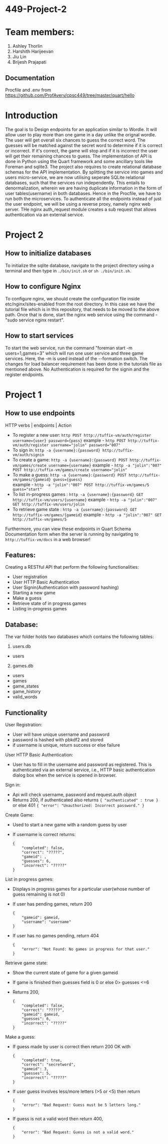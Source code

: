 # 449-Project-2

# Team members:
1. Ashley Thorlin
2. Harshith Harijeevan
3. Jiu Lin
4. Brijesh Prajapati

## Documentation
Procfile and .env from https://github.com/ProfAvery/cpsc449/tree/master/quart/hello

# Introduction
The goal is to Design endpoints for an application similar to Wordle. It will allow user to play more than one game in a day unlike the orignal wordle. The user will get overall six chances to guess the correct word. The guesses will be matched against the secret word to determine if it is correct or incorrect. If it's correct, the game will stop and if it is incorrect the user will get their remaining chances to guess.
The implementation of API is done in Python using the Quart framework and some ancillary tools like Foreman and sqlite3. The project also requires to create relational database schemas for the API implementation.
By splitting the service into games and users micro-service, we are now utilising seperate SQLite relational databases, such that the services run independently. This entails to denormalization, wherein we are having duplicate information in the form of user tables(username) in both databases. Hence in the Procfile, we have to run both the microservices.
To authenticate all the endpoints instead of just the user endpoint, we will be using a reverse proxy, namely nginx web server. THe nginx auth_request module creates a sub request that allows authentication via an external service.

# Project 2
## How to initialize databases
To initialize the sqlite database, navigate to the project directory using a terminal and then type in `./bin/init.sh` or `sh ./bin/init.sh`.

## How to configure Nginx
To configure nginx, we should create the configuration file inside etc/nginx/sites-enabled from the root directory. In this case we have the tutorial file which is in this repository, that needs to be moved to the above path. Once that is done, start the nginx web service using the command - "sudo service nginx restart". 

## How to start services
To start the web service, run the command "foreman start -m users=1,games=3" which will run one user service and three game services. Here, the -m is used instead of the --formation switch. The changes for load balancer requirement has been done in the tutorials file as mentioned above. No Authentication is required for the signin and the register endpoints.


# Project 1
## How to use endpoints
  HTTP verbs | endpoints | Action 

- To register a new user: `http POST http://tuffix-vm/auth/register username={user} password={pass}`
example - `http POST http://tuffix-vm/auth/register username="jolin" password="007"`
- To sign in: `http -a {username}:{password} http://tuffix-vm/auth/signin`
- To create a game: `http -a {username}:{password} POST http://tuffix-vm/games/create username={username}`
example - `http -a "jolin":"007" POST http://tuffix-vm/games/create username="jolin"`
- To make a guess: `http -a {username}:{password} POST http://tuffix-vm/games/{gameid} guess={guess}`  
example - `http -a "jolin":"007" POST http://tuffix-vm/games/5 guess="start"`
- To list in-progress games : `http -a {username}:{password} GET http://tuffix-vm/users/{username}`
example - `http -a "jolin":"007" GET http://tuffix-vm/users/jolin`
- To retrieve game state : `http -a {username}:{password} GET http://tuffix-vm/games/{gameid}`
example - `http -a "jolin":"007" GET http://tuffix-vm/games/5`

Furthermore, you can view these endpoints in Quart Schema Documentation form when the server is running by navigating to `http://tuffix-vm/docs` in a web browser!

## Features:
 Creating a RESTful API that perform the following functionalities:

 - User registration
 - User HTTP Basic Authentication
 - User Signin(Authentication with password hashing)
 - Starting a new game
 - Make a guess
 - Retrieve state of in progress games
 - Listing in-progress games

## Database:
The var folder holds two databases which contains the following tables:
1) users.db
- users
2) games.db 
- users
- games
- game_states
- game_history
- valid_words

## Functionality
 User Registration:
 * User will have unique username and password
 * password is hashed with pbkdf2 and stored
 * if username is unique, return success or else failure

 User HTTP Basic Authentication:
 * User has to fill in the username and password as registered.
   This is authenticated via an external service, i.e., HTTP basic authentication dialog box when the service is opened in browser.

 Sign in:
 * Api will check username, password and request.auth object
 * Returns 200, if authenticated also returns `{ "authenticated" : true }` or else 401 `{ "error": "Unauthorized: Incorrect password." }`

 Create Game:
 * Used to start a new game with a random guess by user
 * If username is correct returns:
 
    ```http://tuffix-vm:5000
    {
        "completed": false,
        "correct": "?????",
        "gameid": ,
        "guesses": 6,
        "incorrect": "?????"
    }
    ```

List in progress games:
* Displays in progress games for a particular user(whose number of guess remaining is not 0)
* If user has pending games, return 200 
    
    ```
    {
        "gameid": gameid,
        "username": "username"
    }
    ```

* If user has no games pending, return 404 

    ```
    {
        "error": "Not Found: No games in progress for that user."
    }
    ```

Retrieve game state:
* Show the current state of game for a given gameid
* If game is finished then guesses field is 0 or else 0> guesses <=6
* Returns 200, 

    ``` 
    { 
        "completed": false,
        "correct": "?????",
        "gameid": gameid,
        "guesses": 6,
        "incorrect": "?????"
    }
    ```

Make a guess:
* If guess made by user is correct then return 200 OK with 

    ```
    {
        "completed": true,
        "correct": "secretword",
        "gameid": 3,
        "guesses": 5,
        "incorrect": "?????"
    }
    ```

* If user guess involves less/more letters (>5 or <5) then return

    ```
    {
        "error": "Bad Request: Guess must be 5 letters long."
    }
    ```

* If guess is not a valid word then return 400, 
    ```
    {
        "error": "Bad Request: Guess is not a valid word."
    }
    ```








 

